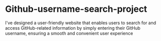 # Github-username-search-project
I've designed a user-friendly website that enables users to search for and access GitHub-related information by simply entering their GitHub username, ensuring a smooth and convenient user experience
